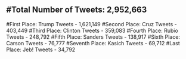 #Total Number of Tweets: 2,952,663 
---
#First Place: Trump Tweets - 1,621,149
#Second Place: Cruz Tweets - 403,449
#Third Place: Clinton Tweets - 359,083
#Fourth Place: Rubio Tweets - 248,792
#Fifth Place: Sanders Tweets - 138,917
#Sixth Place: Carson Tweets - 76,777
#Seventh Place: Kasich Tweets - 69,712
#Last Place: Jeb! Tweets - 34,792
